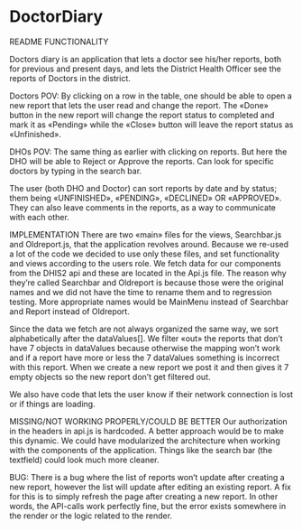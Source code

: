 # DoctorDiary
README
FUNCTIONALITY

Doctors diary is an application that lets a doctor see his/her reports, both for previous and present days, and lets the District Health Officer see the reports of Doctors in the district. 

Doctors POV:  By clicking on a row in the table, one should be able to open a new report that lets the user read and change the report. The «Done» button in the new report will change the report status to completed and mark it as «Pending» while the «Close» button will leave the report status as «Unfinished». 

DHOs POV: The same thing as earlier with clicking on reports. But here the DHO will be able to Reject or Approve the reports. Can look for specific doctors by typing in the search bar. 

The user (both DHO and Doctor) can sort reports by date and by status; them being «UNFINISHED», «PENDING», «DECLINED» OR «APPROVED». They can also leave comments in the reports, as a way to communicate with each other. 

IMPLEMENTATION
There are two «main» files for the views, Searchbar.js and Oldreport.js, that the application revolves around. Because we re-used a lot of the code we decided to use only these files, and set functionality and views according to the users role. We fetch data for our components from the DHIS2 api and these are located in the Api.js file.
The reason why they’re called Searchbar and Oldreport is because those were the original names and we did not have the time to rename them and to regression testing. More appropriate names would be MainMenu instead of Searchbar and Report instead of Oldreport.

Since the data we fetch are not always organized the same way, we sort alphabetically after the dataValues[]. We filter «out» the reports that don’t have 7 objects in dataValues because otherwise the mapping won’t work and if a report have more or less the 7 dataValues something is incorrect with this report. When we create a new report we post it and then gives it 7 empty objects so the new report don’t get filtered out.

We also have code that lets the user know if their network connection is lost or if things are loading. 
 
MISSING/NOT WORKING PROPERLY/COULD BE BETTER
Our authorization in the headers in api.js is hardcoded. A better approach would be to make this dynamic. We could have modularized the architecture when working with the components of the application. Things like the search bar (the textfield) could look much more cleaner. 

BUG:
There is a bug where the list of reports won’t update after creating a new report, however the list will update after editing an existing report. A fix for this is to simply refresh the page after creating a new report. In other words, the API-calls work perfectly fine, but the error exists somewhere in the render or the logic related to the render.
